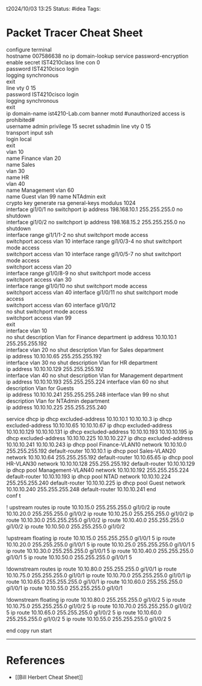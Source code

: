 t2024/10/03 13:25
Status: #idea
Tags:

# Packet Tracer Cheat Sheet

configure terminal  
hostname 007586638
no ip domain-lookup
service password-encryption  
enable secret IST4210class
line con 0  
password IST4210cisco
login  
logging synchronous  
exit  
line vty 0 15  
password IST4210cisco
login  
logging synchronous  
exit  
ip domain-name ist4210-Lab.com 
banner motd #unauthorized access is prohibited#  
username admin privilege 15 secret sshadmin
line vty 0 15  
transport input ssh  
login local  
exit  
vlan 10  
name Finance 
vlan 20  
name Sales  
vlan 30  
name HR  
vlan 40  
name Management 
vlan 60  
name Guest
vlan 99 
name NTAdmin 
exit  
crypto key generate rsa general-keys modulus 1024  
interface gi1/0/1
no switchport
ip address 198.168.10.1 255.255.255.0
no shutdown  
interface gi1/0/2
no switchport
ip address 198.168.15.2 255.255.255.0
no shutdown  
interface range gi1/1/1-2
no shut
switchport mode access  
switchport access vlan 10
interface range gi1/0/3-4
no shut
switchport mode access  
switchport access vlan 10
interface range gi1/0/5-7
no shut
switchport mode access  
switchport access vlan 20  
interface range gi1/0/8-9
no shut
switchport mode access  
switchport access vlan 30  
interface range gi1/0/10
no shut
switchport mode access  
switchport access vlan 40
interface gi1/0/11
no shut
switchport mode access  
switchport access vlan 60
interface gi1/0/12  
no shut
switchport mode access  
switchport access vlan 99  
exit  
interface vlan 10  
no shut
description Vlan for Finance department
ip address 10.10.10.1 255.255.255.192  
interface vlan 20
no shut
description Vlan for Sales department  
ip address 10.10.10.65 255.255.255.192  
interface vlan 30
no shut
description Vlan for HR department  
ip address 10.10.10.129 255.255.255.192  
interface vlan 40
no shut
description Vlan for Management department  
ip address 10.10.10.193 255.255.255.224
interface vlan 60
no shut
description Vlan for Guests  
ip address 10.10.10.241 255.255.255.248
interface vlan 99
no shut
description Vlan for NTAdmin department  
ip address 10.10.10.225 255.255.255.240

service dhcp
ip dhcp excluded-address 10.10.10.1 10.10.10.3
ip dhcp excluded-address 10.10.10.65 10.10.10.67
ip dhcp excluded-address 10.10.10.129 10.10.10.131
ip dhcp excluded-address 10.10.10.193 10.10.10.195
ip dhcp excluded-address 10.10.10.225 10.10.10.227
ip dhcp excluded-address 10.10.10.241 10.10.10.243
ip dhcp pool Finance-VLAN10
network 10.10.10.0 255.255.255.192
default-router 10.10.10.1
ip dhcp pool Sales-VLAN20
network 10.10.10.64 255.255.255.192
default-router 10.10.65.65
ip dhcp pool HR-VLAN30
network 10.10.10.128 255.255.255.192
default-router 10.10.10.129
ip dhcp pool Management-VLAN40
network 10.10.10.192 255.255.255.224
default-router 10.10.10.193
ip dhcp pool NTAD
network 10.10.10.224 255.255.255.240
default-router 10.10.10.225
ip dhcp pool Guest
network 10.10.10.240 255.255.255.248
default-router 10.10.10.241
end  
conf t

! upstream routes 
ip route 10.10.15.0 255.255.255.0 gi1/0/2 
ip route 10.10.20.0 255.255.255.0 gi1/0/2 
ip route 10.10.25.0 255.255.255.0 gi1/0/2 
ip route 10.10.30.0 255.255.255.0 gi1/0/2 
ip route 10.10.40.0 255.255.255.0 gi1/0/2 
ip route 10.10.50.0 255.255.255.0 gi1/0/2 

!upstream floating
ip route 10.10.15.0 255.255.255.0 gi1/0/1 5
ip route 10.10.20.0 255.255.255.0 gi1/0/1 5
ip route 10.10.25.0 255.255.255.0 gi1/0/1 5
ip route 10.10.30.0 255.255.255.0 gi1/0/1 5
ip route 10.10.40.0 255.255.255.0 gi1/0/1 5
ip route 10.10.50.0 255.255.255.0 gi1/0/1 5

!downstream routes
ip route 10.10.80.0 255.255.255.0 gi1/0/1 
ip route 10.10.75.0 255.255.255.0 gi1/0/1 
ip route 10.10.70.0 255.255.255.0 gi1/0/1 
ip route 10.10.65.0 255.255.255.0 gi1/0/1 
ip route 10.10.60.0 255.255.255.0 gi1/0/1 
ip route 10.10.55.0 255.255.255.0 gi1/0/1 

!downstream floating
ip route 10.10.80.0 255.255.255.0 gi1/0/2 5
ip route 10.10.75.0 255.255.255.0 gi1/0/2 5 
ip route 10.10.70.0 255.255.255.0 gi1/0/2 5
ip route 10.10.65.0 255.255.255.0 gi1/0/2 5
ip route 10.10.60.0 255.255.255.0 gi1/0/2 5
ip route 10.10.55.0 255.255.255.0 gi1/0/2 5

end
copy run start






---
# References

- [[Bill Herbert Cheat Sheet]]